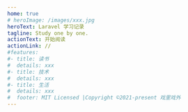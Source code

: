 ```yaml
---
home: true
# heroImage: /images/xxx.jpg
heroText: Laravel 学习记录
tagline: Study one by one.
actionText: 开始阅读
actionLink: //
#features:
#- title: 读书
#  details: xxx
#- title: 技术
#  details: xxx
#- title: 生活
#  details: xxx
#  footer: MIT Licensed |Copyright ©2021-present 戏里戏外
---
```

